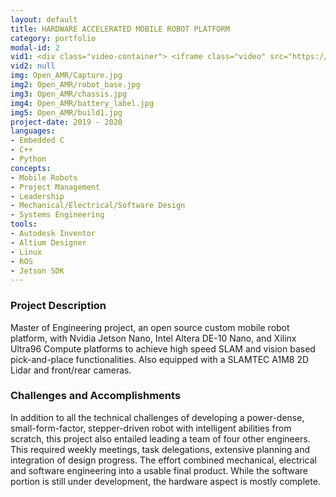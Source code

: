 ```yaml
---
layout: default
title: HARDWARE ACCELERATED MOBILE ROBOT PLATFORM
category: portfolio
modal-id: 2
vid1: <div class="video-container"> <iframe class="video" src="https://www.youtube.com/embed/5nwbNZDMz04" allowfullscreen></iframe> </div>
vid2: null
img: Open_AMR/Capture.jpg
img2: Open_AMR/robot_base.jpg
img3: Open_AMR/chassis.jpg
img4: Open_AMR/battery_label.jpg
img5: Open_AMR/build1.jpg
project-date: 2019 - 2020
languages:
- Embedded C
- C++
- Python
concepts:
- Mobile Robots
- Project Management
- Leadership
- Mechanical/Electrical/Software Design
- Systems Engineering
tools:
- Autodesk Inventor
- Altium Designer
- Linux
- ROS
- Jetson SDK
---
```


### Project Description

Master of Engineering project, an open source custom mobile robot platform, with Nvidia Jetson Nano, Intel Altera DE-10 Nano, and Xilinx Ultra96 Compute platforms to achieve high speed SLAM and vision based pick-and-place functionalities. Also equipped with a SLAMTEC A1M8 2D Lidar and front/rear cameras.

### Challenges and Accomplishments

In addition to all the technical challenges of developing a power-dense, small-form-factor, stepper-driven robot with intelligent abilities from scratch, this project also entailed leading a team of four other engineers. This required weekly meetings, task delegations, extensive planning and integration of design progress. The effort combined mechanical, electrical and software engineering into a usable final product. While the software portion is still under development, the hardware aspect is mostly complete.